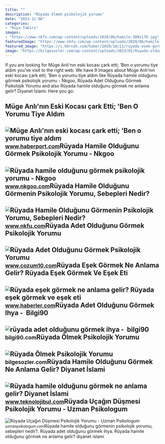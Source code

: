 ```yaml
---
title: ""
description: "Rüyada ölmek psikolojik yorumu"
date: "2023-11-06"
categories:
- "Ruya Tabiri"
images:
- "https://www.nkfu.com/wp-content/uploads/2020/06/hamile-300x170.jpg"
featuredImage: "https://www.nkfu.com/wp-content/uploads/2020/06/hamile-300x170.jpg"
featured_image: "https://i.hbrcdn.com/haber/2020/10/21/ruyada-esek-gormek-ne-anlama-gelir-ruyada-esek-13681410_2911_amp.jpg"
image: "https://bilgesozler.com/wp-content/uploads/2023/02/Ruyada-oldugunu-gormek-psikolojik-yorumu.jpg"
---
```


If you are looking for Müge Anlı'nın eski kocası çark etti; 'Ben o yorumu tiye aldım you've visit to the right web. We have 9 Images about Müge Anlı'nın eski kocası çark etti; 'Ben o yorumu tiye aldım like Rüyada hamile olduğunu görmek psikolojik yorumu - Nkgoo, Rüyada Adet Olduğunu Görmek Psikolojik Yorumu and also Rüyada hamile olduğunu görmek ne anlama gelir? Diyanet İslami. Here you go:

Müge Anlı'nın Eski Kocası çark Etti; 'Ben O Yorumu Tiye Aldım
-------------------------------------------------------------

 ![Müge Anlı'nın eski kocası çark etti; 'Ben o yorumu tiye aldım](https://haberport.com/images/upload/muge-anli-nin-hamile-oldugunu-ileri-suren-eski-13150289_9909_m.jpg) <small>www.haberport.com</small>Rüyada Hamile Olduğunu Görmek Psikolojik Yorumu - Nkgoo
-------------------------------------------------------

 ![Rüyada hamile olduğunu görmek psikolojik yorumu - Nkgoo](https://www.nkgoo.com/wp-content/uploads/2023/06/Ruyada-hamile-oldugunu-gormek-psikolojik-yorumu.webp) <small>www.nkgoo.com</small>Rüyada Hamile Olduğunu Görmenin Psikolojik Yorumu, Sebepleri Nedir?
-------------------------------------------------------------------

 ![Rüyada Hamile Olduğunu Görmenin Psikolojik Yorumu, Sebepleri Nedir?](https://www.nkfu.com/wp-content/uploads/2020/06/hamile-300x170.jpg) <small>www.nkfu.com</small>Rüyada Adet Olduğunu Görmek Psikolojik Yorumu
---------------------------------------------

 ![Rüyada Adet Olduğunu Görmek Psikolojik Yorumu](https://www.cozum10.com/wp-content/uploads/2022/12/ruyada-adet-oldugunu-gormek-psikolojik-yorumu.jpg) <small>www.cozum10.com</small>Rüyada Eşek Görmek Ne Anlama Gelir? Rüyada Eşek Görmek Ve Eşek Eti
------------------------------------------------------------------

 ![Rüyada eşek görmek ne anlama gelir? Rüyada eşek görmek ve eşek eti](https://i.hbrcdn.com/haber/2020/10/21/ruyada-esek-gormek-ne-anlama-gelir-ruyada-esek-13681410_2911_amp.jpg) <small>www.haberler.com</small>Rüyada Adet Olduğunu Görmek Ihya - ️ Bilgi90
--------------------------------------------

 ![rüyada adet olduğunu görmek ihya - ️ bilgi90](https://www.mardinlife.com/uploads/2022/01/22/ruyada-adet-oldugunu-gormek-ne-demek-ruyada-adet-olmanin-psikolojik-yorumu-diyanet-tabiri-66680.jpeg) <small>bilgi90.com</small>Rüyada Ölmek Psikolojik Yorumu
------------------------------

 ![Rüyada Ölmek Psikolojik Yorumu](https://bilgesozler.com/wp-content/uploads/2023/02/Ruyada-oldugunu-gormek-psikolojik-yorumu.jpg) <small>bilgesozler.com</small>Rüyada Hamile Olduğunu Görmek Ne Anlama Gelir? Diyanet İslami
-------------------------------------------------------------

 ![Rüyada hamile olduğunu görmek ne anlama gelir? Diyanet İslami](https://cdn.teknolojibul.com/wp-content/uploads/2022/12/28084507/Ruyada-hamile-oldugunu-gormek-259x300.jpg) <small>www.teknolojibul.com</small>Rüyada Uçağın Düşmesi Psikolojik Yorumu - Uzman Psikologum
----------------------------------------------------------

 ![Rüyada Uçağın Düşmesi Psikolojik Yorumu - Uzman Psikologum](https://uzmanpsikologum.com/wp-content/uploads/2022/04/ruyada-ucak-dgsmesi-psikolojik-yorumu.jpg) <small>uzmanpsikologum.com</small>Rüyada hamile olduğunu görmenin psikolojik yorumu, sebepleri nedir?. Rüyada adet olduğunu görmek ihya. Rüyada hamile olduğunu görmek ne anlama gelir? diyanet i̇slami

